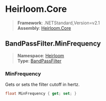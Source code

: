 # Heirloom.Core

> **Framework**: .NETStandard,Version=v2.1  
> **Assembly**: [Heirloom.Core][0]  

## BandPassFilter.MinFrequency

> **Namespace**: [Heirloom][0]  
> **Type**: [BandPassFilter][1]  

### MinFrequency

Gets or sets the filter cutoff in hertz.

```cs
float MinFrequency { get; set; }
```

[0]: ../Heirloom.Core.md
[1]: Heirloom.BandPassFilter.md
